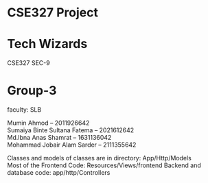 
# CSE327 Project


# Tech Wizards

CSE327
SEC-9
# Group-3
faculty: SLB  
 
Mumin Ahmod – 2011926642    
Sumaiya Binte Sultana Fatema – 2021612642   
Md.Ibna Anas Shamrat – 1631136042   
Mohammad Jobair Alam Sarder – 2111355642  


Classes and models of classes are in directory: App/Http/Models  
Most of the Frontend Code: Resources/Views/frontend
Backend and database code: app/http/Controllers



